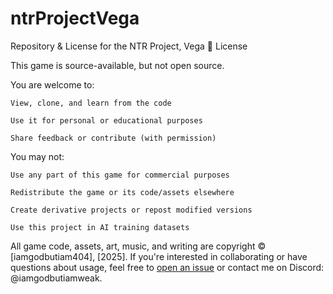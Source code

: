 # ntrProjectVega
Repository & License for the NTR Project, Vega
📜 License

This game is source-available, but not open source.

You are welcome to:

    View, clone, and learn from the code

    Use it for personal or educational purposes

    Share feedback or contribute (with permission)

You may not:

    Use any part of this game for commercial purposes

    Redistribute the game or its code/assets elsewhere

    Create derivative projects or repost modified versions

    Use this project in AI training datasets

All game code, assets, art, music, and writing are copyright © [iamgodbutiam404], [2025].
If you're interested in collaborating or have questions about usage, feel free to [open an issue](https://github.com/your-repo/issues) or contact me on Discord: @iamgodbutiamweak.